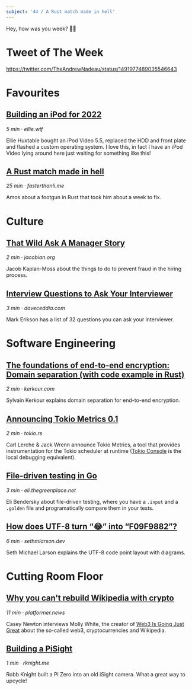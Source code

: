 ```yaml
---
subject: '44 / A Rust match made in hell'
---
```


Hey, how was you week? ✌🏻

# Tweet of The Week
https://twitter.com/TheAndrewNadeau/status/1491977489035546643

# Favourites
## [Building an iPod for 2022](https://ellie.wtf/ipod/)
_5 min · ellie.wtf_

Ellie Huxtable bought an iPod Video 5.5, replaced the HDD and front plate and flashed a custom operating system. I love this, in fact I have an iPod Video lying around here just waiting for something like this!

## [A Rust match made in hell](https://fasterthanli.me/articles/a-rust-match-made-in-hell)
_25 min · fasterthanli.me_

Amos about a footgun in Rust that took him about a week to fix. 

# Culture
## [That Wild Ask A Manager Story](https://jacobian.org/2022/feb/14/that-wild-aam-story/)
_2 min · jacobian.org_

Jacob Kaplan-Moss about the things to do to prevent fraud in the hiring process.

## [Interview Questions to Ask Your Interviewer](https://daveceddia.com/interview-questions-to-ask-company/)
_3 min · daveceddia.com_

Mark Erikson has a list of 32 questions you can ask your interviewer.

# Software Engineering
## [The foundations of end-to-end encryption: Domain separation (with code example in Rust)](https://kerkour.com/end-to-end-encryption-domain-separation-cryptography)
_2 min · kerkour.com_

Sylvain Kerkour explains domain separation for end-to-end encryption.

## [Announcing Tokio Metrics 0.1](https://tokio.rs/blog/2022-02-announcing-tokio-metrics)
_2 min · tokio.rs_

Carl Lerche & Jack Wrenn announce Tokio Metrics, a tool that provides instrumentation for the Tokio scheduler at runtime ([Tokio Console](https://tokio.rs/blog/2021-12-announcing-tokio-console) is the local debugging equivalent).

## [File-driven testing in Go](https://eli.thegreenplace.net/2022/file-driven-testing-in-go/)
_3 min · eli.thegreenplace.net_

Eli Bendersky about file-driven testing, where you have a `.input` and a `.golden` file and programatically compare them in your tests.

## [How does UTF-8 turn “😂” into “F09F9882”?](https://sethmlarson.dev/blog/utf-8)
_6 min · sethmlarson.dev_

Seth Michael Larson explains the UTF-8 code point layout with diagrams.

# Cutting Room Floor
## [Why you can't rebuild Wikipedia with crypto](https://www.platformer.news/p/why-you-cant-rebuild-wikipedia-with)
_11 min · platformer.news_

Casey Newton interviews Molly White, the creator of [Web3 Is Going Just Great](https://web3isgoinggreat.com) about the so-called web3, cryptocurrencies and Wikipedia.

## [Building a PiSight](https://rknight.me/building-a-pisight/)
_1 min · rknight.me_

Robb Knight built a Pi Zero into an old iSight camera. What a great way to upcycle!

